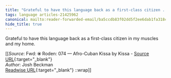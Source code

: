 ```yaml
---
title: "Grateful to have this language back as a first-class citizen ..."
tags: language articles-21425962
canonical: mailto:reader-forwarded-email/ba5ccdb83f02dd5f2ee6dab1fa318c89
hide_title: true
---
```


Grateful to have this language back as a first-class citizen in my muscles and my home.


[[_Source_: Fwd: ⦿ Roden: 074 — Afro-Cuban Kissa by Kissa - [Source URL](mailto:reader-forwarded-email/ba5ccdb83f02dd5f2ee6dab1fa318c89){:target="_blank"}<br>
_Author_: Josh Beckman<br>
[Readwise URL](https://readwise.io/open/425929697){:target="_blank"}
::wrap]]